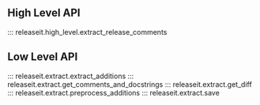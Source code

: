 ## High Level API

::: releaseit.high_level.extract_release_comments

## Low Level API

::: releaseit.extract.extract_additions :::
releaseit.extract.get_comments_and_docstrings ::: releaseit.extract.get_diff :::
releaseit.extract.preprocess_additions ::: releaseit.extract.save
